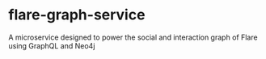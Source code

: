 # flare-graph-service
A microservice designed to power the social and interaction graph of Flare using GraphQL and Neo4j
